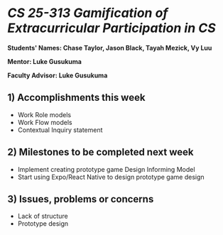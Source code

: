 # *CS 25-313 Gamification of Extracurricular Participation in CS*

**Students' Names: Chase Taylor, Jason Black, Tayah Mezick, Vy Luu**

**Mentor: Luke Gusukuma**

**Faculty Advisor: Luke Gusukuma**

## 1) Accomplishments this week ##
   - Work Role models
   - Work Flow models
   - Contextual Inquiry statement

## 2) Milestones to be completed next week ##
   - Implement creating prototype game Design Informing Model
   - Start using Expo/React Native to design prototype game design 

## 3) Issues, problems or concerns ##
   - Lack of structure 
   - Prototype design 
